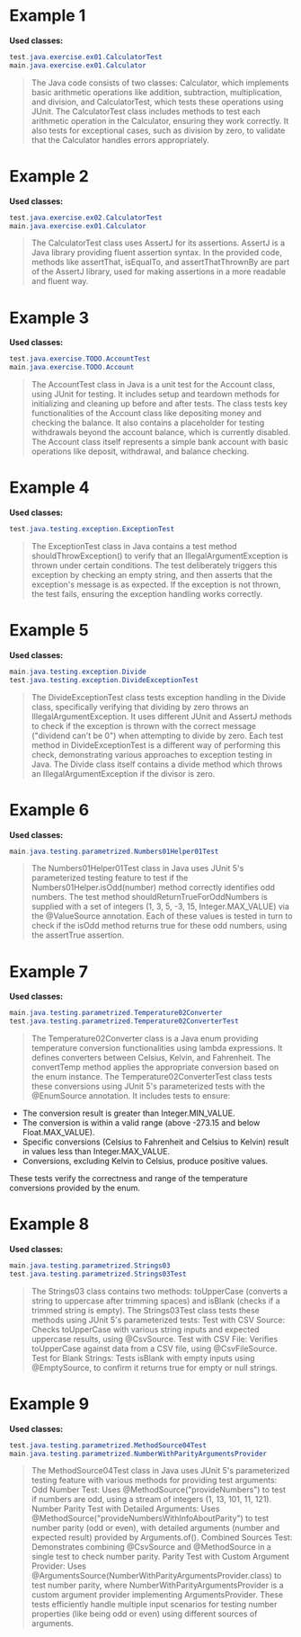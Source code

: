# Example 1
  **Used classes:**
  ```java
 test.java.exercise.ex01.CalculatorTest
 main.java.exercise.ex01.Calculator
```

 >The Java code consists of two classes: Calculator, which implements basic arithmetic operations like addition, subtraction, multiplication, and division, and CalculatorTest, which tests these operations using JUnit. 
      The CalculatorTest class includes methods to test each arithmetic operation in the Calculator, ensuring they work correctly. It also tests for exceptional cases, such as division by zero, to validate that the Calculator handles errors appropriately.    

# Example 2
**Used classes:**

   ```java
   test.java.exercise.ex02.CalculatorTest
   main.java.exercise.ex01.Calculator
   ```
   
> The CalculatorTest class uses AssertJ for its assertions. AssertJ is a Java library providing fluent assertion syntax. In the provided code, methods like assertThat, isEqualTo, and assertThatThrownBy are part of the AssertJ library, used for making assertions in a more readable and fluent way. 

# Example 3
**Used classes:**
```java
test.java.exercise.TODO.AccountTest
main.java.exercise.TODO.Account
```
>The AccountTest class in Java is a unit test for the Account class, using JUnit for testing. 
It includes setup and teardown methods for initializing and cleaning up before and after tests. 
The class tests key functionalities of the Account class like depositing money and checking the balance.
It also contains a placeholder for testing withdrawals beyond the account balance, which is currently disabled.
The Account class itself represents a simple bank account with basic operations like deposit, withdrawal, and balance checking.


# Example 4
**Used classes:**
```java
test.java.testing.exception.ExceptionTest
```
>The ExceptionTest class in Java contains a test method shouldThrowException() to verify that an IllegalArgumentException is thrown under certain conditions. The test deliberately triggers this exception by checking an empty string, and then asserts that the exception's message is as expected. If the exception is not thrown, the test fails, ensuring the exception handling works correctly.


# Example 5
**Used classes:**
```java
main.java.testing.exception.Divide
test.java.testing.exception.DivideExceptionTest
```
>The DivideExceptionTest class tests exception handling in the Divide class, specifically verifying that dividing by zero throws an IllegalArgumentException. It uses different JUnit and AssertJ methods to check if the exception is thrown with the correct message ("dividend can't be 0") when attempting to divide by zero. Each test method in DivideExceptionTest is a different way of performing this check, demonstrating various approaches to exception testing in Java. The Divide class itself contains a divide method which throws an 
IllegalArgumentException if the divisor is zero.

# Example 6
**Used classes:**
```java
main.java.testing.parametrized.Numbers01Helper01Test
```

>The Numbers01Helper01Test class in Java uses JUnit 5's parameterized testing feature to test if the Numbers01Helper.isOdd(number)  method correctly identifies odd numbers. The test method shouldReturnTrueForOddNumbers is supplied with a set of integers
(1, 3, 5, -3, 15, Integer.MAX_VALUE) via the @ValueSource annotation. Each of these values is tested in turn to check if the isOdd method returns true for these odd numbers, using the assertTrue assertion.


# Example 7
**Used classes:**
```java
main.java.testing.parametrized.Temperature02Converter
test.java.testing.parametrized.Temperature02ConverterTest
```
>The Temperature02Converter class is a Java enum providing temperature conversion functionalities using lambda expressions. 
It defines converters between Celsius, Kelvin, and Fahrenheit. The convertTemp method applies the appropriate conversion based on the enum instance.
The Temperature02ConverterTest class tests these conversions using JUnit 5's parameterized tests with the @EnumSource annotation.
It includes tests to ensure:

- The conversion result is greater than Integer.MIN_VALUE.
- The conversion is within a valid range (above -273.15 and below Float.MAX_VALUE).
- Specific conversions (Celsius to Fahrenheit and Celsius to Kelvin) result in values less than Integer.MAX_VALUE.
- Conversions, excluding Kelvin to Celsius, produce positive values.
  
These tests verify the correctness and range of the temperature conversions provided by the enum.

# Example 8

**Used classes:**
```java
main.java.testing.parametrized.Strings03
test.java.testing.parametrized.Strings03Test
```
>The Strings03 class contains two methods: toUpperCase (converts a string to uppercase after trimming spaces) and isBlank (checks if a trimmed string is empty).
The Strings03Test class tests these methods using JUnit 5's parameterized tests:
Test with CSV Source: Checks toUpperCase with various string inputs and expected uppercase results, using @CsvSource.
Test with CSV File: Verifies toUpperCase against data from a CSV file, using @CsvFileSource.
Test for Blank Strings: Tests isBlank with empty inputs using @EmptySource, to confirm it returns true for empty or null strings.


# Example 9
**Used classes:**
```java
test.java.testing.parametrized.MethodSource04Test
main.java.testing.parametrized.NumberWithParityArgumentsProvider
```
> The MethodSource04Test class in Java uses JUnit 5's parameterized testing feature with various methods for providing test arguments:
Odd Number Test: Uses @MethodSource("provideNumbers") to test if numbers are odd, using a stream of integers (1, 13, 101, 11, 121).
Number Parity Test with Detailed Arguments:
Uses @MethodSource("provideNumbersWithInfoAboutParity") to test number parity (odd or even), with detailed arguments (number and expected result) provided by Arguments.of().
Combined Sources Test: Demonstrates combining @CsvSource and @MethodSource in a single test to check number parity.
Parity Test with Custom Argument Provider:
Uses @ArgumentsSource(NumberWithParityArgumentsProvider.class) to test number parity, where NumberWithParityArgumentsProvider is a custom argument provider implementing ArgumentsProvider.
These tests efficiently handle multiple input scenarios for testing number properties (like being odd or even) using different sources of arguments.
